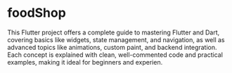# foodShop
This Flutter project offers a complete guide to mastering Flutter and Dart, covering basics like widgets, state management, and navigation, as well as advanced topics like animations, custom paint, and backend integration. Each concept is explained with clean, well-commented code and practical examples, making it ideal for beginners and experien.

